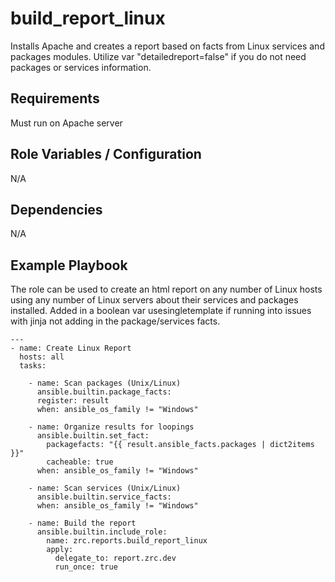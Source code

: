 build_report_linux
========

Installs Apache and creates a report based on facts from Linux services and packages modules. Utilize var "detailedreport=false" if you do not need packages or services information.

Requirements
------------

Must run on Apache server

Role Variables / Configuration
--------------

N/A

Dependencies
------------

N/A

Example Playbook
----------------

The role can be used to create an html report on any number of Linux hosts using any number of Linux servers about their services and packages installed. Added in a boolean var usesingletemplate if running into issues with jinja not adding in the package/services facts.


```
---
- name: Create Linux Report
  hosts: all
  tasks:
  
    - name: Scan packages (Unix/Linux)
      ansible.builtin.package_facts:
      register: result
      when: ansible_os_family != "Windows"

    - name: Organize results for loopings
      ansible.builtin.set_fact:
        packagefacts: "{{ result.ansible_facts.packages | dict2items }}"
        cacheable: true
      when: ansible_os_family != "Windows"

    - name: Scan services (Unix/Linux)
      ansible.builtin.service_facts:
      when: ansible_os_family != "Windows"

    - name: Build the report
      ansible.builtin.include_role:
        name: zrc.reports.build_report_linux
        apply:
          delegate_to: report.zrc.dev
          run_once: true      
```
